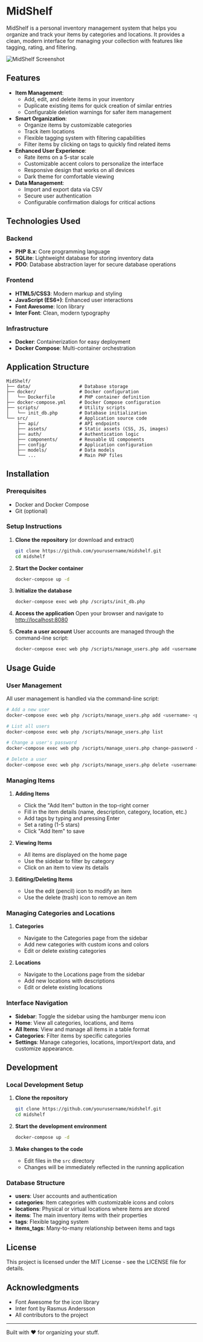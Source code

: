 # MidShelf

MidShelf is a personal inventory management system that helps you organize and track your items by categories and locations. It provides a clean, modern interface for managing your collection with features like tagging, rating, and filtering.

![MidShelf Screenshot](https://via.placeholder.com/800x450.png?text=MidShelf+Inventory+Management)

## Features

- **Item Management**:
  - Add, edit, and delete items in your inventory
  - Duplicate existing items for quick creation of similar entries
  - Configurable deletion warnings for safer item management
- **Smart Organization**:
  - Organize items by customizable categories
  - Track item locations
  - Flexible tagging system with filtering capabilities
  - Filter items by clicking on tags to quickly find related items
- **Enhanced User Experience**:
  - Rate items on a 5-star scale
  - Customizable accent colors to personalize the interface
  - Responsive design that works on all devices
  - Dark theme for comfortable viewing
- **Data Management**:
  - Import and export data via CSV
  - Secure user authentication
  - Configurable confirmation dialogs for critical actions

## Technologies Used

### Backend
- **PHP 8.x**: Core programming language
- **SQLite**: Lightweight database for storing inventory data
- **PDO**: Database abstraction layer for secure database operations

### Frontend
- **HTML5/CSS3**: Modern markup and styling
- **JavaScript (ES6+)**: Enhanced user interactions
- **Font Awesome**: Icon library
- **Inter Font**: Clean, modern typography

### Infrastructure
- **Docker**: Containerization for easy deployment
- **Docker Compose**: Multi-container orchestration

## Application Structure

```
MidShelf/
├── data/                  # Database storage
├── docker/                # Docker configuration
│   └── Dockerfile         # PHP container definition
├── docker-compose.yml     # Docker Compose configuration
├── scripts/               # Utility scripts
│   └── init_db.php        # Database initialization
└── src/                   # Application source code
    ├── api/               # API endpoints
    ├── assets/            # Static assets (CSS, JS, images)
    ├── auth/              # Authentication logic
    ├── components/        # Reusable UI components
    ├── config/            # Application configuration
    ├── models/            # Data models
    └── ...                # Main PHP files
```

## Installation

### Prerequisites
- Docker and Docker Compose
- Git (optional)

### Setup Instructions

1. **Clone the repository** (or download and extract)
   ```bash
   git clone https://github.com/yourusername/midshelf.git
   cd midshelf
   ```

2. **Start the Docker container**
   ```bash
   docker-compose up -d
   ```

3. **Initialize the database**
   ```bash
   docker-compose exec web php /scripts/init_db.php
   ```

4. **Access the application**
   Open your browser and navigate to [http://localhost:8080](http://localhost:8080)

5. **Create a user account**
   User accounts are managed through the command-line script:
   ```bash
   docker-compose exec web php /scripts/manage_users.php add <username> <password>
   ```

## Usage Guide

### User Management

All user management is handled via the command-line script:

```bash
# Add a new user
docker-compose exec web php /scripts/manage_users.php add <username> <password>

# List all users
docker-compose exec web php /scripts/manage_users.php list

# Change a user's password
docker-compose exec web php /scripts/manage_users.php change-password <username> <new-password>

# Delete a user
docker-compose exec web php /scripts/manage_users.php delete <username>
```

### Managing Items

1. **Adding Items**
   - Click the "Add Item" button in the top-right corner
   - Fill in the item details (name, description, category, location, etc.)
   - Add tags by typing and pressing Enter
   - Set a rating (1-5 stars)
   - Click "Add Item" to save

2. **Viewing Items**
   - All items are displayed on the home page
   - Use the sidebar to filter by category
   - Click on an item to view its details

3. **Editing/Deleting Items**
   - Use the edit (pencil) icon to modify an item
   - Use the delete (trash) icon to remove an item

### Managing Categories and Locations

1. **Categories**
   - Navigate to the Categories page from the sidebar
   - Add new categories with custom icons and colors
   - Edit or delete existing categories

2. **Locations**
   - Navigate to the Locations page from the sidebar
   - Add new locations with descriptions
   - Edit or delete existing locations

### Interface Navigation

- **Sidebar**: Toggle the sidebar using the hamburger menu icon
- **Home**: View all categories, locations, and items
- **All Items**: View and manage all items in a table format
- **Categories**: Filter items by specific categories
- **Settings**: Manage categories, locations, import/export data, and customize appearance.

## Development

### Local Development Setup

1. **Clone the repository**
   ```bash
   git clone https://github.com/yourusername/midshelf.git
   cd midshelf
   ```

2. **Start the development environment**
   ```bash
   docker-compose up -d
   ```

3. **Make changes to the code**
   - Edit files in the `src` directory
   - Changes will be immediately reflected in the running application

### Database Structure

- **users**: User accounts and authentication
- **categories**: Item categories with customizable icons and colors
- **locations**: Physical or virtual locations where items are stored
- **items**: The main inventory items with their properties
- **tags**: Flexible tagging system
- **items_tags**: Many-to-many relationship between items and tags

## License

This project is licensed under the MIT License - see the LICENSE file for details.

## Acknowledgments

- Font Awesome for the icon library
- Inter font by Rasmus Andersson
- All contributors to the project

---

Built with ❤️ for organizing your stuff.
